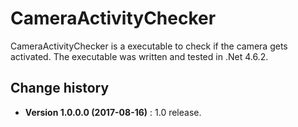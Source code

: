 CameraActivityChecker
====================================

CameraActivityChecker is a executable to check if the camera gets activated.
The executable was written and tested in .Net 4.6.2.

Change history
--------------

* **Version 1.0.0.0 (2017-08-16)** : 1.0 release.